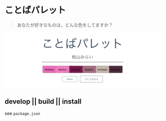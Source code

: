 # ことばパレット

> あなたが好きなものは，どんな色をしてますか？

![momoyan](https://raw.githubusercontent.com/takanakahiko/kotoba-palette/master/momoyan.png?)

## develop || build || install

see `package.json`
